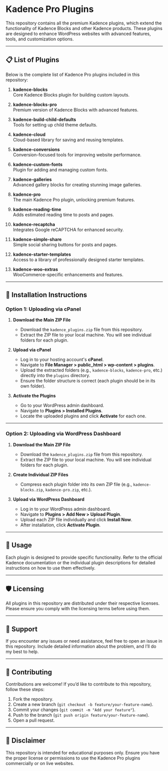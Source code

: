 # Kadence Pro Plugins

This repository contains all the premium Kadence plugins, which extend the functionality of Kadence Blocks and other Kadence products. These plugins are designed to enhance WordPress websites with advanced features, tools, and customization options.

---

## 📋 List of Plugins

Below is the complete list of Kadence Pro plugins included in this repository:

1. **kadence-blocks**  
   Core Kadence Blocks plugin for building custom layouts.

2. **kadence-blocks-pro**  
   Premium version of Kadence Blocks with advanced features.

3. **kadence-build-child-defaults**  
   Tools for setting up child theme defaults.

4. **kadence-cloud**  
   Cloud-based library for saving and reusing templates.

5. **kadence-conversions**  
   Conversion-focused tools for improving website performance.

6. **kadence-custom-fonts**  
   Plugin for adding and managing custom fonts.

7. **kadence-galleries**  
   Advanced gallery blocks for creating stunning image galleries.

8. **kadence-pro**  
   The main Kadence Pro plugin, unlocking premium features.

9. **kadence-reading-time**  
   Adds estimated reading time to posts and pages.

10. **kadence-recaptcha**  
    Integrates Google reCAPTCHA for enhanced security.

11. **kadence-simple-share**  
    Simple social sharing buttons for posts and pages.

12. **kadence-starter-templates**  
    Access to a library of professionally designed starter templates.

13. **kadence-woo-extras**  
    WooCommerce-specific enhancements and features.

---

## 🚀 Installation Instructions

### **Option 1: Uploading via cPanel**

1. **Download the Main ZIP File**
   - Download the `kadence_plugins.zip` file from this repository.
   - Extract the ZIP file to your local machine. You will see individual folders for each plugin.

2. **Upload via cPanel**
   - Log in to your hosting account's **cPanel**.
   - Navigate to **File Manager > public_html > wp-content > plugins**.
   - Upload the extracted folders (e.g., `kadence-blocks`, `kadence-pro`, etc.) directly into the `plugins` directory.
   - Ensure the folder structure is correct (each plugin should be in its own folder).

3. **Activate the Plugins**
   - Go to your WordPress admin dashboard.
   - Navigate to **Plugins > Installed Plugins**.
   - Locate the uploaded plugins and click **Activate** for each one.

---

### **Option 2: Uploading via WordPress Dashboard**

1. **Download the Main ZIP File**
   - Download the `kadence_plugins.zip` file from this repository.
   - Extract the ZIP file to your local machine. You will see individual folders for each plugin.

2. **Create Individual ZIP Files**
   - Compress each plugin folder into its own ZIP file (e.g., `kadence-blocks.zip`, `kadence-pro.zip`, etc.).

3. **Upload via WordPress Dashboard**
   - Log in to your WordPress admin dashboard.
   - Navigate to **Plugins > Add New > Upload Plugin**.
   - Upload each ZIP file individually and click **Install Now**.
   - After installation, click **Activate Plugin**.

---

## 🔧 Usage

Each plugin is designed to provide specific functionality. Refer to the official Kadence documentation or the individual plugin descriptions for detailed instructions on how to use them effectively.

---

## 🛡️ Licensing

All plugins in this repository are distributed under their respective licenses. Please ensure you comply with the licensing terms before using them.

---

## 🤝 Support

If you encounter any issues or need assistance, feel free to open an issue in this repository. Include detailed information about the problem, and I’ll do my best to help.

---

## 🌟 Contributing

Contributions are welcome! If you’d like to contribute to this repository, follow these steps:

1. Fork the repository.
2. Create a new branch (`git checkout -b feature/your-feature-name`).
3. Commit your changes (`git commit -m "Add your feature"`).
4. Push to the branch (`git push origin feature/your-feature-name`).
5. Open a pull request.

---

## 📄 Disclaimer

This repository is intended for educational purposes only. Ensure you have the proper license or permissions to use the Kadence Pro plugins commercially or on live websites.
